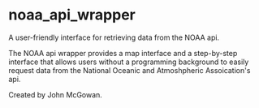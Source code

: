 # noaa_api_wrapper
A user-friendly interface for retrieving data from the NOAA api.

The NOAA api wrapper provides a map interface and a step-by-step interface that allows users without a programming background to easily request data from the National Oceanic and Atmoshpheric Assoication's api.

Created by John McGowan.
